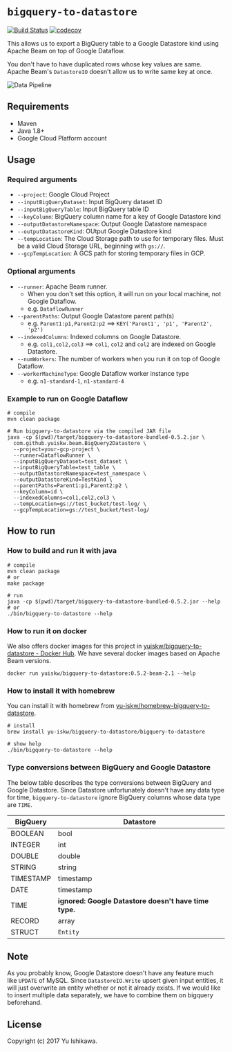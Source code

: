 # `bigquery-to-datastore`

[![Build Status](https://travis-ci.org/yu-iskw/bigquery-to-datastore.svg?branch=master)](https://travis-ci.org/yu-iskw/bigquery-to-datastore)
[![codecov](https://codecov.io/gh/yu-iskw/bigquery-to-datastore/branch/master/graph/badge.svg)](https://codecov.io/gh/yu-iskw/bigquery-to-datastore)

This allows us to export a BigQuery table to a Google Datastore kind using Apache Beam on top of Google Dataflow.

You don't have to have duplicated rows whose key values are same.
Apache Beam's `DatastoreIO` doesn't allow us to write same key at once.

![Data Pipeline](./docs/flow.png)

## Requirements

- Maven
- Java 1.8+
- Google Cloud Platform account

## Usage

### Required arguments
- `--project`: Google Cloud Project
- `--inputBigQueryDataset`: Input BigQuery dataset ID
- `--inputBigQueryTable`: Input BigQuery table ID
- `--keyColumn`: BigQuery column name for a key of Google Datastore kind
- `--outputDatastoreNamespace`: Output Google Datastore namespace
- `--outputDatastoreKind`: OUtput Google Datastore kind
- `--tempLocation`: The Cloud Storage path to use for temporary files. Must be a valid Cloud Storage URL, beginning with `gs://`.
- `--gcpTempLocation`: A GCS path for storing temporary files in GCP.

### Optional arguments
- `--runner`: Apache Beam runner.
  - When you don't set this option, it will run on your local machine, not Google Dataflow.
  - e.g. `DataflowRunner`
- `--parentPaths`: Output Google Datastore parent path(s)
  - e.g. `Parent1:p1,Parent2:p2` ==> `KEY('Parent1', 'p1', 'Parent2', 'p2')`
- `--indexedColumns`: Indexed columns on Google Datastore.
  - e.g. `col1,col2,col3` ==> `col1`, `col2` and `col2` are indexed on Google Datastore.
- `--numWorkers`: The number of workers when you run it on top of Google Dataflow.
- `--workerMachineType`: Google Dataflow worker instance type
  - e.g. `n1-standard-1`, `n1-standard-4`

### Example to run on Google Dataflow
```
# compile
mvn clean package

# Run bigquery-to-datastore via the compiled JAR file
java -cp $(pwd)/target/bigquery-to-datastore-bundled-0.5.2.jar \
  com.github.yuiskw.beam.BigQuery2Datastore \
  --project=your-gcp-project \
  --runner=DataflowRunner \
  --inputBigQueryDataset=test_dataset \
  --inputBigQueryTable=test_table \
  --outputDatastoreNamespace=test_namespace \
  --outputDatastoreKind=TestKind \
  --parentPaths=Parent1:p1,Parent2:p2 \
  --keyColumn=id \
  --indexedColumns=col1,col2,col3 \
  --tempLocation=gs://test_bucket/test-log/ \
  --gcpTempLocation=gs://test_bucket/test-log/
```

## How to run

### How to build and run it with java
```
# compile
mvn clean package
# or
make package

# run
java -cp $(pwd)/target/bigquery-to-datastore-bundled-0.5.2.jar --help
# or
./bin/bigquery-to-datastore --help
```

### How to run it on docker
We also offers docker images for this project in [yuiskw/bigquery\-to\-datastore \- Docker Hub](https://hub.docker.com/r/yuiskw/bigquery-to-datastore/).
We have several docker images based on Apache Beam versions.
```
docker run yuiskw/bigquery-to-datastore:0.5.2-beam-2.1 --help
```

### How to install it with homebrew
You can install it with homebrew from [yu-iskw/homebrew-bigquery-to-datastore](https://github.com/yu-iskw/homebrew-bigquery-to-datastore).
```
# install
brew install yu-iskw/bigquery-to-datastore/bigquery-to-datastore

# show help
./bin/bigquery-to-datastore --help
```

### Type conversions between BigQuery and Google Datastore
The below table describes the type conversions between BigQuery and Google Datastore.
Since Datastore unfortunately doesn't have any data type for time, `bigquery-to-datastore` ignore BigQuery columns whose data type are `TIME`.


| BigQuery | Datastore |
|---|---|
| BOOLEAN  | bool  |
| INTEGER  | int |
| DOUBLE  | double  |
| STRING  | string  |
| TIMESTAMP  | timestamp  |
| DATE  | timestamp  |
| TIME  | **ignored: Google Datastore doesn't have time type.**  |
| RECORD  | array  |
| STRUCT  | `Entity`  |

## Note
As you probably know, Google Datastore doesn't have any feature much like `UPDATE` of MySQL.
Since `DatastoreIO.Write` upsert given input entities, it will just overwrite an entity whether or not it already exists.
If we would like to insert multiple data separately, we have to combine them on bigquery beforehand.

## License
Copyright (c) 2017 Yu Ishikawa.
